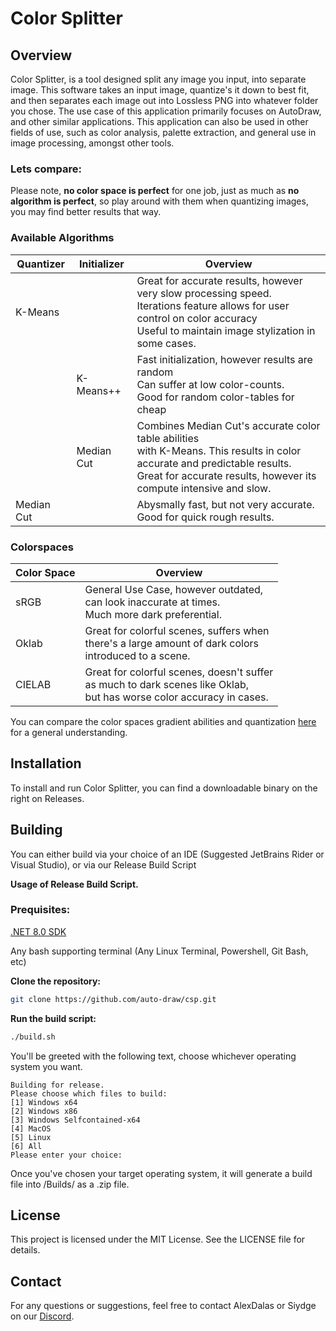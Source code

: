# Color Splitter

## Overview
Color Splitter, is a tool designed split any image you input, into separate image.
This software takes an input image, quantize's it down to best fit, and then separates each image out into Lossless PNG into whatever folder you chose.
The use case of this application primarily focuses on AutoDraw, and other similar applications.
This application can also be used in other fields of use, such as color analysis, palette extraction, and general use in image processing, amongst other tools.

### Lets compare:

Please note, **no color space is perfect** for one job, just as much as **no algorithm is perfect**, so play around with them when quantizing images, you may find better results that way.

### Available Algorithms
| Quantizer  | Initializer | Overview                                                                                                                                                                                               |
|------------|-------------|--------------------------------------------------------------------------------------------------------------------------------------------------------------------------------------------------------|
| K-Means    |             | Great for accurate results, however very slow processing speed.<br/>Iterations feature allows for user control on color accuracy<br/>Useful to maintain image stylization in some cases.               |
|            | K-Means++   | Fast initialization, however results are random<br/>Can suffer at low color-counts.<br>Good for random color-tables for cheap                                                                          |
|            | Median Cut  | Combines Median Cut's accurate color table abilities<br/>with K-Means. This results in color accurate and predictable results.<br/>Great for accurate results, however its compute intensive and slow. |
| Median Cut |             | Abysmally fast, but not very accurate. Good for quick rough results.                                                                                                                                   |

### Colorspaces
| Color Space | Overview                                                                                                                      |
|-------------|-------------------------------------------------------------------------------------------------------------------------------|
| sRGB        | General Use Case, however outdated,<br/> can look inaccurate at times.<br/>Much more dark preferential.                       |
| Oklab       | Great for colorful scenes, suffers when<br/> there's a large amount of dark colors <br/> introduced to a scene.               |
| CIELAB      | Great for colorful scenes, doesn't suffer<br/> as much to dark scenes like Oklab,<br/> but has worse color accuracy in cases. |

You can compare the color spaces gradient abilities and quantization [here](https://raphlinus.github.io/color/2021/01/18/oklab-critique.html) for a general understanding.

## Installation
To install and run Color Splitter, you can find a downloadable binary on the right on Releases.

## Building
You can either build via your choice of an IDE (Suggested JetBrains Rider or Visual Studio), or via our Release Build Script


**Usage of Release Build Script.**

### Prequisites:

[.NET 8.0 SDK](https://dotnet.microsoft.com/en-us/download/dotnet/8.0)

Any bash supporting terminal (Any Linux Terminal, Powershell, Git Bash, etc)


**Clone the repository:**
```bash
git clone https://github.com/auto-draw/csp.git
```

**Run the build script:**
```bash
./build.sh
```

You'll be greeted with the following text, choose whichever operating system you want.
```
Building for release.
Please choose which files to build:
[1] Windows x64
[2] Windows x86
[3] Windows Selfcontained-x64
[4] MacOS
[5] Linux
[6] All
Please enter your choice:
```

Once you've chosen your target operating system, it will generate a build file into /Builds/ as a .zip file.

## License
This project is licensed under the MIT License. See the LICENSE file for details.

## Contact
For any questions or suggestions, feel free to contact AlexDalas or Siydge on our [Discord](https://discord.gg/2rvVtb32qA).
